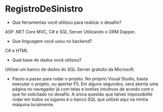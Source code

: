 # RegistroDeSinistro

- Que ferramentas você utilizou para realizar o desafio?

ASP .NET Core MVC, C# e SQL Server Utilizando o ORM Dapper.

- Que linguagem você usou no backend?

C# e HTML

- Qual base de dados você utilizou?

Utilizei um banco de dados do SQL Server gratuito da Microsoft.

- Passo a passo para rodar o projeto. 
  No próprio Visual Studio, basta executar o projeto, ou apertar F5. Em alguns segundos, será aberta uma página no navegador já com telas e botões intuitivos de acordo com o que foi solicitado no desafio.
  A única questão que talvez impossibilite rodar em todos os lugares é o banco SQL que utilizei aqui na minha máquina localmente.
